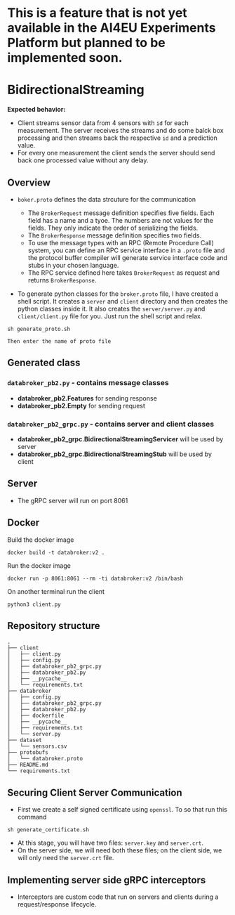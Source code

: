 # This is a feature that is not yet available in the AI4EU Experiments Platform but planned to be implemented soon.
# BidirectionalStreaming 
**Expected behavior:** 
- Client streams sensor data from 4 sensors with `id` for each measurement. The server receives the streams and do some balck box processing and then streams back the respective `id` and a prediction value. 
- For every one measurement the client sends the server should send back one processed value without any delay. 
## Overview
- `boker.proto` defines the data strcuture for the communication

    - The `BrokerRequest` message definition specifies five fields. Each field has a name and a tyoe. The numbers are not values for the fields. They only indicate the order of serializing the fields. 
    - The `BrokerResponse` message definition specifies two fields.
    - To use the message types with an RPC (Remote Procedure Call) system, you can define an RPC service interface in a ``.proto`` file and the protocol buffer compiler will generate service interface code and stubs in your chosen language. 
    - The RPC service defined here takes ``BrokerRequest`` as request and returns ``BrokerResponse``. 

- To generate python classes for the `broker.proto` file, I have created a shell script. It creates a ``server`` and ``client`` directory and then creates the python classes inside it. It also creates the ``server/server.py`` and ``client/client.py`` file for you. Just run the shell script and relax.
````
sh generate_proto.sh
````
````
Then enter the name of proto file
````
## Generated class
### ``databroker_pb2.py`` - contains message classes
- **databroker_pb2.Features** for sending response
- **databroker_pb2.Empty** for sending request
### ``databroker_pb2_grpc.py`` - contains server and client classes
- **databroker_pb2_grpc.BidirectionalStreamingServicer** will be used by server
- **databroker_pb2_grpc.BidirectionalStreamingStub** will be used by client

## Server
- The gRPC server will run on port 8061
## Docker
Build the docker image
````
docker build -t databroker:v2 .
````
Run the docker image
````
docker run -p 8061:8061 --rm -ti databroker:v2 /bin/bash
````
On another terminal run the client
````
python3 client.py
````
## Repository structure
````
.
├── client
│   ├── client.py
│   ├── config.py
│   ├── databroker_pb2_grpc.py
│   ├── databroker_pb2.py
│   ├── __pycache__
│   └── requirements.txt
├── databroker
│   ├── config.py
│   ├── databroker_pb2_grpc.py
│   ├── databroker_pb2.py
│   ├── dockerfile
│   ├── __pycache__
│   ├── requirements.txt
│   └── server.py
├── dataset
│   └── sensors.csv
├── protobufs
│   └── databroker.proto
├── README.md
└── requirements.txt
````
## Securing Client Server Communication
- First we create a self signed certificate using `openssl`. To so that run this command
````
sh generate_certificate.sh
````
- At this stage, you will have two files: ``server.key`` and ``server.crt``. 
- On the server side, we will need both these files; on the client side, we will only need the ``server.crt`` file.

## Implementing server side gRPC interceptors
- Interceptors are custom code that run on servers and clients during a request/response lifecycle.